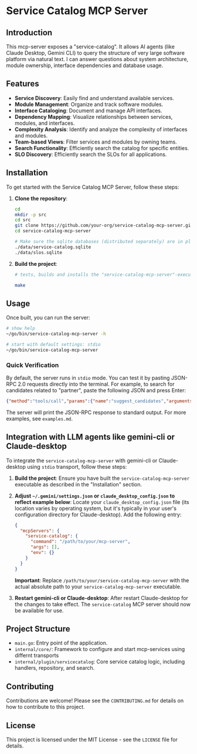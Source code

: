 # Service Catalog MCP Server

## Introduction

This mcp-server exposes a "service-catalog". It allows AI agents (like Claude Desktop, Gemini CLI) to query the structure of very large software platform via natural text.
I can answer questions about system architecture, module ownership, interface dependencies and database usage.

## Features

- **Service Discovery**: Easily find and understand available services.
- **Module Management**: Organize and track software modules.
- **Interface Cataloging**: Document and manage API interfaces.
- **Dependency Mapping**: Visualize relationships between services, modules, and interfaces.
- **Complexity Analysis**: Identify and analyze the complexity of interfaces and modules.
- **Team-based Views**: Filter services and modules by owning teams.
- **Search Functionality**: Efficiently search the catalog for specific entities.
- **SLO Discovery**: Efficiently search the SLOs for all applications.

## Installation

To get started with the Service Catalog MCP Server, follow these steps:

1.  **Clone the repository**:
    ```bash
    cd
    mkdir -p src
    cd src
    git clone https://github.com/your-org/service-catalog-mcp-server.git
    cd service-catalog-mcp-server

    # Make sure the sqlite databases (distributed separately) are in place:
    ./data/service-catalog.sqlite
    ./data/slos.sqlite
    ```

2.  **Build the project**:
    ```bash
    # tests, builds and installs the "service-catalog-mcp-server"-executable in ~/go/bin/
    
    make
    ```

## Usage

Once built, you can run the server:

```bash
# show help
~/go/bin/service-catalog-mcp-server -h

# start with default settings: stdio
~/go/bin/service-catalog-mcp-server

```


### Quick Verification

By default, the server runs in `stdio` mode. You can test it by pasting JSON-RPC 2.0 requests directly into the terminal. For example, to search for candidates related to "partner", paste the following JSON and press Enter:

```json
{"method":"tools/call","params":{"name":"suggest_candidates","arguments":{"keyword":"partner"}},"jsonrpc":"2.0","id":9}
```
The server will print the JSON-RPC response to standard output. For more examples, see `examples.md`.

## Integration with LLM agents like gemini-cli or Claude-desktop

To integrate the `service-catalog-mcp-server` with gemini-cli or Claude-desktop using `stdio` transport, follow these steps:

1.  **Build the project**:
    Ensure you have built the `service-catalog-mcp-server` executable as described in the "Installation" section.

2.  **Adjust `~/.gemini/settings.json` or `claude_desktop_config.json` to reflect example below**:
    Locate your `claude_desktop_config.json` file (its location varies by operating system, but it's typically in your user's configuration directory for Claude-desktop). Add the following entry:

    ```json
    {
      "mcpServers": {
        "service-catalog": {
          "command": "/path/to/your/mcp-server",
          "args": [],
          "env": {}
        }
      }
    }
    ```
    **Important**: Replace `/path/to/your/service-catalog-mcp-server` with the actual absolute path to your `service-catalog-mcp-server` executable.

3.  **Restart gemini-cli or Claude-desktop**:
    After restart Claude-desktop for the changes to take effect. The `service-catalog` MCP server should now be available for use.

## Project Structure

- `main.go`: Entry point of the application.
- `internal/core/`: Framework to configure and start mcp-services using differnt transports
- `internal/plugin/servicecatalog`: Core service catalog logic, including handlers, repository, and search.

## Contributing

Contributions are welcome! Please see the `CONTRIBUTING.md` for details on how to contribute to this project.

## License

This project is licensed under the MIT License - see the `LICENSE` file for details.

